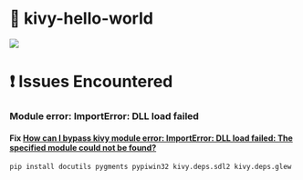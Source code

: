 # :book: kivy-hello-world

<img src="screnshot/screenshot.png">

# :exclamation: Issues Encountered

### Module error: ImportError: DLL load failed

#### Fix [How can I bypass kivy module error: ImportError: DLL load failed: The specified module could not be found?](https://stackoverflow.com/questions/34943224/how-can-i-bypass-kivy-module-error-importerror-dll-load-failed-the-specified)

```bash
pip install docutils pygments pypiwin32 kivy.deps.sdl2 kivy.deps.glew
```
